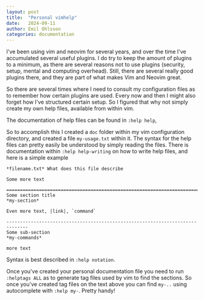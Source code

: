 ```yaml
---
layout: post
title:  "Personal vimhelp"
date:   2024-09-11
author: Emil Ohlsson
categories: documentation
---
```

I've been using vim and neovim for several years, and over the time I've
accumulated several useful plugins. I do try to keep the amount of plugins to a
minimum, as there are several reasons not to use plugins (security, setup,
mental and computing overhead). Still, there are several really good plugins
there, and they are part of what makes Vim and Neovim great.

So there are several times where I need to consult my configuration files as to
remember how certain plugins are used. Every now and then I might also forget
how I've structured certain setup. So I figured that why not simply create my
own help files, available from within vim.

The documentation of help files can be found in `:help help`, 

So to accomplish this I created a `doc` folder within my vim configuration
directory, and created a file `my-usage.txt` within it. The syntax for the help
files can pretty easily be understood by simply reading the files. There is
documentation within `:help help-writing` on how to write help files, and here
is a simple example

```
*filename.txt* What does this file describe

Some more text

==============================================================================
Some section title			                               			*my-section*

Even more text, |link|, `command`

------------------------------------------------------------------------------
Some sub-section			                                 			*my-commands*

more text
```

Syntax is best described in `:help notation`.

Once you've created your personal documentation file you need to run `:helptags
ALL` as to generate tag files used by vim to find the sections. So once you've
created tag files on the text above you can find `my-..` using autocomplete with
`:help my-`. Pretty handy!

<!-- vim: set et ts=2 sw=2 ss=2 tw=80 : -->

